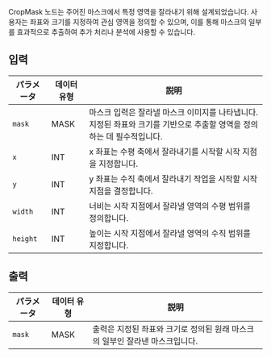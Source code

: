 CropMask 노드는 주어진 마스크에서 특정 영역을 잘라내기 위해 설계되었습니다. 사용자는 좌표와 크기를 지정하여 관심 영역을 정의할 수 있으며, 이를 통해 마스크의 일부를 효과적으로 추출하여 추가 처리나 분석에 사용할 수 있습니다.

## 입력

| パラメータ | 데이터 유형 | 説明 |
|-----------|-------------|-------------|
| `mask`    | MASK        | 마스크 입력은 잘라낼 마스크 이미지를 나타냅니다. 지정된 좌표와 크기를 기반으로 추출할 영역을 정의하는 데 필수적입니다. |
| `x`       | INT         | x 좌표는 수평 축에서 잘라내기를 시작할 시작 지점을 지정합니다. |
| `y`       | INT         | y 좌표는 수직 축에서 잘라내기 작업을 시작할 시작 지점을 결정합니다. |
| `width`   | INT         | 너비는 시작 지점에서 잘라낼 영역의 수평 범위를 정의합니다. |
| `height`  | INT         | 높이는 시작 지점에서 잘라낼 영역의 수직 범위를 지정합니다. |

## 출력

| パラメータ | 데이터 유형 | 説明 |
|-----------|-------------|-------------|
| `mask`    | MASK        | 출력은 지정된 좌표와 크기로 정의된 원래 마스크의 일부인 잘라낸 마스크입니다. |
